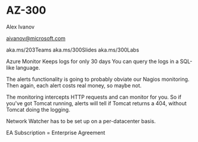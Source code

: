 # AZ-300

Alex Ivanov

aivanov@microsoft.com

aka.ms/203Teams
aka.ms/300Slides
aka.ms/300Labs

Azure Monitor Keeps logs for only 30 days You can query the logs in a
SQL-like language.

The alerts functionality is going to probably obviate our Nagios
monitoring.  Then again, each alert costs real money, so maybe not.

The monitoring intercepts HTTP requests and can monitor for you.  So if
you've got Tomcat running, alerts will tell if Tomcat returns a 404,
without Tomcat doing the logging.

Network Watcher has to be set up on a per-datacenter basis.

EA Subscription = Enterprise Agreement
